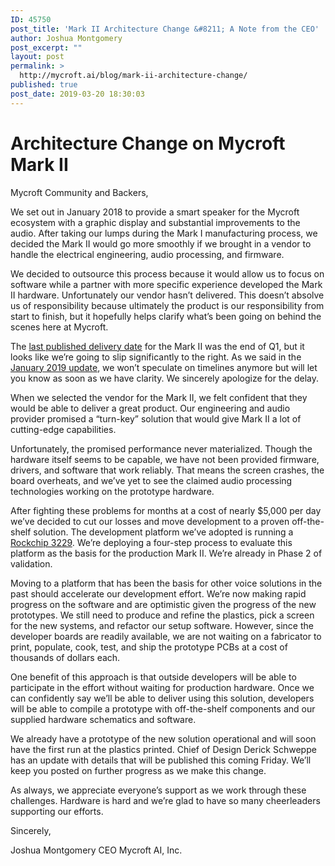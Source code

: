 ```yaml
---
ID: 45750
post_title: 'Mark II Architecture Change &#8211; A Note from the CEO'
author: Joshua Montgomery
post_excerpt: ""
layout: post
permalink: >
  http://mycroft.ai/blog/mark-ii-architecture-change/
published: true
post_date: 2019-03-20 18:30:03
---
```

<h1>Architecture Change on Mycroft Mark II</h1>
Mycroft Community and Backers,

We set out in January 2018 to provide a smart speaker for the Mycroft ecosystem with a graphic display and substantial improvements to the audio. After taking our lumps during the Mark I manufacturing process, we decided the Mark II would go more smoothly if we brought in a vendor to handle the electrical engineering, audio processing, and firmware.

We decided to outsource this process because it would allow us to focus on software while a partner with more specific experience developed the Mark II hardware. Unfortunately our vendor hasn’t delivered. This doesn’t absolve us of responsibility because ultimately the product is our responsibility from start to finish, but it hopefully helps clarify what’s been going on behind the scenes here at Mycroft.

The <a href="https://mycroft.ai/blog/mark-ii-update-delivery-timeline-and-progress/#so-when-will-it-ship" target="_blank" rel="noopener noreferrer">last published delivery date</a> for the Mark II was the end of Q1, but it looks like we’re going to slip significantly to the right. As we said in the <a href="https://mycroft.ai/blog/mark-ii-update-january-2019-current-progress/" target="_blank" rel="noopener noreferrer">January 2019 update</a>, we won’t speculate on timelines anymore but will let you know as soon as we have clarity. We sincerely apologize for the delay.

When we selected the vendor for the Mark II, we felt confident that they would be able to deliver a great product. Our engineering and audio provider promised a “turn-key” solution that would give Mark II a lot of cutting-edge capabilities.

Unfortunately, the promised performance never materialized. Though the hardware itself seems to be capable, we have not been provided firmware, drivers, and software that work reliably. That means the screen crashes, the board overheats, and we’ve yet to see the claimed audio processing technologies working on the prototype hardware.

After fighting these problems for months at a cost of nearly $5,000 per day we’ve decided to cut our losses and move development to a proven off-the-shelf solution. The development platform we’ve adopted is running a <a href="http://rock-chips.com/a/en/products/RK32_Series/2016/1109/799.html" target="_blank" rel="noopener noreferrer">Rockchip 3229</a>. We’re deploying a four-step process to evaluate this platform as the basis for the production Mark II. We’re already in Phase 2 of validation.

Moving to a platform that has been the basis for other voice solutions in the past should accelerate our development effort. We’re now making rapid progress on the software and are optimistic given the progress of the new prototypes. We still need to produce and refine the plastics, pick a screen for the new systems, and refactor our setup software. However, since the developer boards are readily available, we are not waiting on a fabricator to print, populate, cook, test, and ship the prototype PCBs at a cost of thousands of dollars each.

One benefit of this approach is that outside developers will be able to participate in the effort without waiting for production hardware. Once we can confidently say we’ll be able to deliver using this solution, developers will be able to compile a prototype with off-the-shelf components and our supplied hardware schematics and software.

We already have a prototype of the new solution operational and will soon have the first run at the plastics printed. Chief of Design Derick Schweppe has an update with details that will be published this coming Friday. We’ll keep you posted on further progress as we make this change.

As always, we appreciate everyone’s support as we work through these challenges. Hardware is hard and we’re glad to have so many cheerleaders supporting our efforts.

Sincerely,

Joshua Montgomery
CEO
Mycroft AI, Inc.